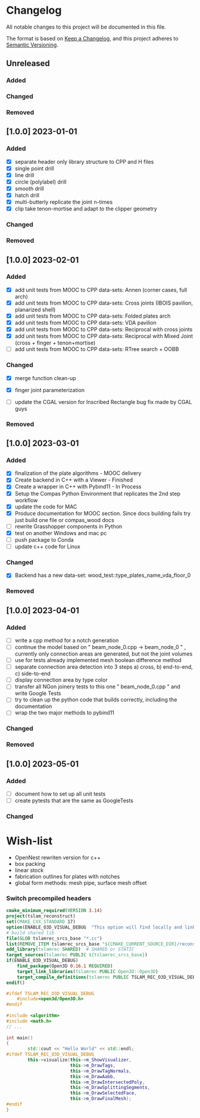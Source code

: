 # Changelog

All notable changes to this project will be documented in this file.

The format is based on [Keep a Changelog](https://keepachangelog.com/en/1.0.0/),
and this project adheres to [Semantic Versioning](https://semver.org/spec/v2.0.0.html).

## Unreleased

### Added

### Changed

### Removed


## [1.0.0] 2023-01-01

### Added

- [x] separate header only library structure to CPP and H files
- [x] single point drill
- [x] line drill
- [x] circle (polylabel) drill
- [x] smooth drill
- [x] hatch drill
- [x] multi-butterly replicate the joint n-times
- [x] clip take tenon-mortise and adapt to the clipper geometry

### Changed

### Removed


## [1.0.0] 2023-02-01

### Added

- [x] add unit tests from MOOC to CPP data-sets: Annen (corner cases, full arch)
- [x] add unit tests from MOOC to CPP data-sets: Cross joints (IBOIS pavilion, planarized shell)
- [x] add unit tests from MOOC to CPP data-sets: Folded plates arch
- [x] add unit tests from MOOC to CPP data-sets: VDA pavilion
- [x] add unit tests from MOOC to CPP data-sets: Reciprocal with cross joints
- [x] add unit tests from MOOC to CPP data-sets: Reciprocal with Mixed Joint (cross + finger + tenon+mortise)
- [ ] add unit tests from MOOC to CPP data-sets: RTree search + OOBB

### Changed

- [x] merge function clean-up
- [x] finger joint parameterization 
- [ ] update the CGAL version for Inscribed Rectangle bug fix made by CGAL guys


### Removed

## [1.0.0] 2023-03-01

### Added

- [x] finalization of the plate algorithms - MOOC delivery
- [x] Create backend in C++ with a Viewer - Finished
- [x] Create a wrapper in C++ with Pybind11 - In Process
- [x] Setup the Compas Python Environment that replicates the 2nd step workflow 
- [x] update the code for MAC
- [x] Produce documentation for MOOC section. Since docs building fails try just build one file or compas_wood docs
- [ ] rewrite Grasshopper components in Python
- [x] test on another Windows and mac pc
- [ ] push package to Conda
- [ ] update c++ code for Linux

### Changed

- [x] Backend has a new data-set: wood_test::type_plates_name_vda_floor_0

### Removed

## [1.0.0] 2023-04-01

### Added

- [ ] write a cpp method for a notch generation
- [ ] continue the model based on " beam_node_0.cpp -> beam_node_0 " , currently only connection areas are generated, but not the joint volumes
- [ ] use for tests already implemented mesh boolean difference method
- [ ] separate connection area detection into 3 steps a) cross, b) end-to-end, c) side-to-end
- [ ] display connection area by type color
- [ ] transfer all NGon joinery tests to this one " beam_node_0.cpp " and write Google Tests
- [ ] try to clean up the python code that builds correctly, including the documentation
- [ ] wrap the two major methods to pybind11

### Changed

### Removed

## [1.0.0] 2023-05-01

### Added

- [ ] document how to set up all unit tests
- [ ] create pytests that are the same as GoogleTests

### Changed


# Wish-list
* OpenNest rewriten version for c++
* box packing
* linear stock
* fabrication outlines for plates with notches
* global form methods: mesh pipe, surface mesh offset


### Switch precompiled headers

```cmake
cmake_minimum_required(VERSION 3.14)
project(tslam_reconstruct)
set(CMAKE_CXX_STANDARD 17)
option(ENABLE_O3D_VISUAL_DEBUG  "This option will find locally and link open3d to enable visual debugging"   OFF)
# build shared lib
file(GLOB tslamrec_srcs_base "*.cc")
list(REMOVE_ITEM tslamrec_srcs_base "${CMAKE_CURRENT_SOURCE_DIR}/reconstruct_debug.cc")
add_library(tslamrec SHARED)  # SHARED or STATIC
target_sources(tslamrec PUBLIC ${tslamrec_srcs_base})
if(ENABLE_O3D_VISUAL_DEBUG)
    find_package(Open3D 0.16.1 REQUIRED)
    target_link_libraries(tslamrec PUBLIC Open3D::Open3D)
    target_compile_definitions(tslamrec PUBLIC TSLAM_REC_O3D_VISUAL_DEBUG=0)
endif()
```

```cpp
#ifdef TSLAM_REC_O3D_VISUAL_DEBUG
    #include<open3d/Open3D.h>
#endif
​
#include <algorithm>
#include <math.h>
// ...
​
int main()
{
		std::cout << "Hello World" << std::endl;
#ifdef TSLAM_REC_O3D_VISUAL_DEBUG
        this->visualize(this->m_ShowVisualizer,
                        this->m_DrawTags,
                        this->m_DrawTagNormals,
                        this->m_DrawAabb,
                        this->m_DrawIntersectedPoly,
                        this->m_DrawSplittingSegments,
                        this->m_DrawSelectedFace,
                        this->m_DrawFinalMesh);
#endif
}
```


